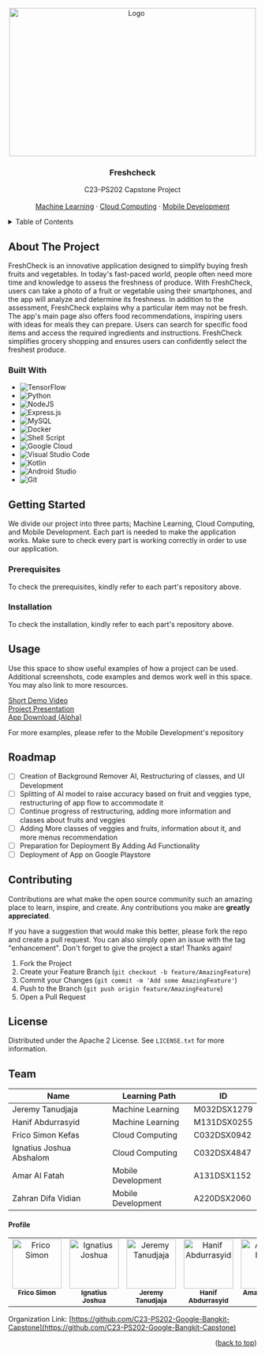 <a name="readme-top"></a>

<!-- PROJECT LOGO -->
<div align="center">
    <img src="https://storage.googleapis.com/freshcheck-c23-ps202f/asset/freshcheck-logo.png" alt="Logo" width="500" height="300">
  </a>

  <h3 align="center">Freshcheck</h3>

  <p align="center">
    C23-PS202 Capstone Project
    <br />
    <br />
    <a href="https://github.com/C23-PS202-Google-Bangkit-Capstone/Machine-Learning">Machine Learning</a>
    ·
    <a href="https://github.com/C23-PS202-Google-Bangkit-Capstone/Cloud-Computing">Cloud Computing</a>
    ·
    <a href="https://github.com/C23-PS202-Google-Bangkit-Capstone/Mobile-Development">Mobile Development</a>
  </p>
</div>

<!-- TABLE OF CONTENTS -->
<details>
  <summary>Table of Contents</summary>
  <ol>
    <li>
      <a href="#about-the-project">About The Project</a>
      <ul>
        <li><a href="#built-with">Built With</a></li>
      </ul>
    </li>
    <li>
      <a href="#getting-started">Getting Started</a>
      <ul>
        <li><a href="#prerequisites">Prerequisites</a></li>
        <li><a href="#installation">Installation</a></li>
      </ul>
    </li>
    <li><a href="#usage">Usage</a></li>
    <li><a href="#roadmap">Roadmap</a></li>
    <li><a href="#contributing">Contributing</a></li>
    <li><a href="#license">License</a></li>
    <li><a href="#team">Team</a></li>
  </ol>
</details>

<!-- ABOUT THE PROJECT -->
## About The Project

FreshCheck is an innovative application designed to simplify buying fresh fruits and vegetables.
In today's fast-paced world, people often need more time and knowledge to assess the freshness of produce.
With FreshCheck, users can take a photo of a fruit or vegetable using their smartphones, and the app will analyze 
and determine its freshness. In addition to the assessment, FreshCheck explains why a particular item may not be fresh. 
The app's main page also offers food recommendations, inspiring users with ideas for meals they can prepare. 
Users can search for specific food items and access the required ingredients and instructions. 
FreshCheck simplifies grocery shopping and ensures users can confidently select the freshest produce.

### Built With

* ![TensorFlow](https://img.shields.io/badge/TensorFlow-%23FF6F00.svg?style=for-the-badge&logo=TensorFlow&logoColor=white)
* ![Python](https://img.shields.io/badge/python-3670A0?style=for-the-badge&logo=python&logoColor=ffdd54)
* ![NodeJS](https://img.shields.io/badge/node.js-6DA55F?style=for-the-badge&logo=node.js&logoColor=white)
* ![Express.js](https://img.shields.io/badge/express.js-%23404d59.svg?style=for-the-badge&logo=express&logoColor=%2361DAFB)
* ![MySQL](https://img.shields.io/badge/mysql-%2300f.svg?style=for-the-badge&logo=mysql&logoColor=white)
* ![Docker](https://img.shields.io/badge/docker-%230db7ed.svg?style=for-the-badge&logo=docker&logoColor=white)
* ![Shell Script](https://img.shields.io/badge/shell_script-%23121011.svg?style=for-the-badge&logo=gnu-bash&logoColor=white)
* ![Google Cloud](https://img.shields.io/badge/GoogleCloud-%234285F4.svg?style=for-the-badge&logo=google-cloud&logoColor=white)
* ![Visual Studio Code](https://img.shields.io/badge/Visual%20Studio%20Code-0078d7.svg?style=for-the-badge&logo=visual-studio-code&logoColor=white)
* ![Kotlin](https://img.shields.io/badge/kotlin-%237F52FF.svg?style=for-the-badge&logo=kotlin&logoColor=white)
* ![Android Studio](https://img.shields.io/badge/Android%20Studio-3DDC84.svg?style=for-the-badge&logo=android-studio&logoColor=white)
* ![Git](https://img.shields.io/badge/git-%23F05033.svg?style=for-the-badge&logo=git&logoColor=white)

<!-- GETTING STARTED -->
## Getting Started

We divide our project into three parts; Machine Learning, Cloud Computing, and Mobile Development. Each part is needed to make the application works. Make sure to check every part is working correctly in order to use our application.

### Prerequisites

To check the prerequisites, kindly refer to each part's repository above.

### Installation

To check the installation, kindly refer to each part's repository above.

## Usage

Use this space to show useful examples of how a project can be used. Additional screenshots, code examples and demos work well in this space. You may also link to more resources.

<a href="https://www.youtube.com/watch?v=MwS9SGpTtS0&ab_channel=AmarAlFatah">Short Demo Video</a>
<br />
<a href="https://www.youtube.com/watch?v=zByrBdQgaSA&ab_channel=JeremyTanudjaja">Project Presentation</a>
<br />
<a href="https://drive.google.com/file/d/1kJ_q_QPTNKBFr_Cd6Xyz525-7nmjNZtS/view?usp=sharing">App Download (Alpha)</a>

For more examples, please refer to the Mobile Development's repository

<!-- ROADMAP -->
## Roadmap

- [ ] Creation of Background Remover AI, Restructuring of classes, and UI Development
- [ ] Splitting of AI model to raise accuracy based on fruit and veggies type, restructuring of app flow to accommodate it
- [ ] Continue progress of restructuring, adding more information and classes about fruits and veggies 
- [ ] Adding More classes of veggies and fruits, information about it, and more menus recommendation
- [ ] Preparation for Deployment By Adding Ad Functionality
- [ ] Deployment of App on Google Playstore

<!-- CONTRIBUTING -->
## Contributing

Contributions are what make the open source community such an amazing place to learn, inspire, and create. Any contributions you make are **greatly appreciated**.

If you have a suggestion that would make this better, please fork the repo and create a pull request. You can also simply open an issue with the tag "enhancement".
Don't forget to give the project a star! Thanks again!

1. Fork the Project
2. Create your Feature Branch (`git checkout -b feature/AmazingFeature`)
3. Commit your Changes (`git commit -m 'Add some AmazingFeature'`)
4. Push to the Branch (`git push origin feature/AmazingFeature`)
5. Open a Pull Request

<!-- LICENSE -->
## License

Distributed under the Apache 2 License. See `LICENSE.txt` for more information.

<!-- CONTACT -->
## Team

| Name | Learning Path | ID |
| -------- | -------- | -------- |
| Jeremy Tanudjaja | Machine Learning | M032DSX1279 |
| Hanif Abdurrasyid | Machine Learning | M131DSX0255 |
| Frico Simon Kefas | Cloud Computing | C032DSX0942 |
| Ignatius Joshua Abshalom | Cloud Computing | C032DSX4847 |
| Amar Al Fatah | Mobile Development | A131DSX1152 |
| Zahran Difa Vidian | Mobile Development | A220DSX2060 |

#### Profile

<table>
  <tbody>
    <tr>
        <td align="center" valign="top" width="14.28%">
             <a href="https://github.com/FricoSimon">
             <img src="https://avatars.githubusercontent.com/FricoSimon?v=3?s=100" width="100px;" alt="Frico Simon" />
             <br />
             <sub><b>Frico Simon</b></sub>
             </a>
        </td>
        <td align="center" valign="top" width="14.28%">
             <a href="https://github.com/Zumoa17">
             <img src="https://avatars.githubusercontent.com/Zumoa17?v=3?s=100" width="100px;" alt="Ignatius Joshua" />
             <br />
             <sub><b>Ignatius Joshua</b></sub>
             </a>
        </td>
        <td align="center" valign="top" width="14.28%">
             <a href="https://github.com/JeremyTanudjaja">
             <img src="https://avatars.githubusercontent.com/JeremyTanudjaja?v=3?s=100" width="100px;" alt="Jeremy Tanudjaja" />
             <br />
             <sub><b>Jeremy Tanudjaja</b></sub>
             </a>
        </td>
        <td align="center" valign="top" width="14.28%">
             <a href="https://github.com/hnfabdd">
             <img src="https://avatars.githubusercontent.com/hnfabdd?v=3?s=100" width="100px;" alt="Hanif Abdurrasyid" />
             <br />
             <sub><b>Hanif Abdurrasyid</b></sub>
             </a>
        </td>          
        <td align="center" valign="top" width="14.28%">
             <a href="https://github.com/amaralfatah">
             <img src="https://avatars.githubusercontent.com/amaralfatah?v=3?s=100" width="100px;" alt="Amar Al Fatah" />
             <br />
             <sub><b>Amar Al Fatah</b></sub>
             </a>
        </td>
        <td align="center" valign="top" width="14.28%">
             <a href="https://github.com/ZDV16">
             <img src="https://avatars.githubusercontent.com/ZDV16?v=3?s=100" width="100px;" alt="Zahran Difa" />
             <br />
             <sub><b>Zahran Difa</b></sub>
             </a>
        </td>
    </tr>
  </tbody>
</table>

Organization Link: [https://github.com/C23-PS202-Google-Bangkit-Capstone](https://github.com/C23-PS202-Google-Bangkit-Capstone)

<p align="right">(<a href="#readme-top">back to top</a>)</p>
